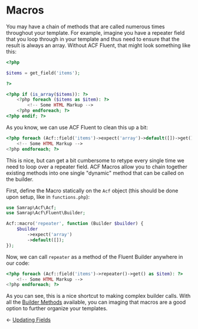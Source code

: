 # Macros

You may have a chain of methods that are called numerous times throughout your template. For example, imagine you have a repeater field that you loop through in your template and thus need to ensure that the result is always an array. Without ACF Fluent, that might look something like this:

```php
<?php

$items = get_field('items');

?>

<?php if (is_array($items)): ?>
    <?php foreach ($items as $item): ?>
        <!-- Some HTML Markup -->
    <?php endforeach; ?>
<?php endif; ?>

```

As you know, we can use ACF Fluent to clean this up a bit:

```php
<?php foreach (Acf::field('items')->expect('array')->default([])->get() as $item): ?>
    <!-- Some HTML Markup -->
<?php endforeach; ?>
```

This is nice, but can get a bit cumbersome to retype every single time we need to loop over a repeater field. ACF Macros allow you to chain together existing methods into one single "dynamic" method that can be called on the builder.

First, define the Macro statically on the `Acf` object (this should be done upon setup, like in `functions.php`):

```php
use Samrap\Acf\Acf;
use Samrap\Acf\Fluent\Builder;

Acf::macro('repeater', function (Builder $builder) {
    $builder
        ->expect('array')
        ->default([]);
});
```

Now, we can call `repeater` as a method of the Fluent Builder anywhere in our code:

```php
<?php foreach (Acf::field('items')->repeater()->get() as $item): ?>
    <!-- Some HTML Markup -->
<?php endforeach; ?>
```

As you can see, this is a nice shortcut to making complex builder calls. With all the [Builder Methods](02-builder-methods.md) available, you can imaging that macros are a good option to further organize your templates.

&larr; [Updating Fields](03-updating-fields.md)
